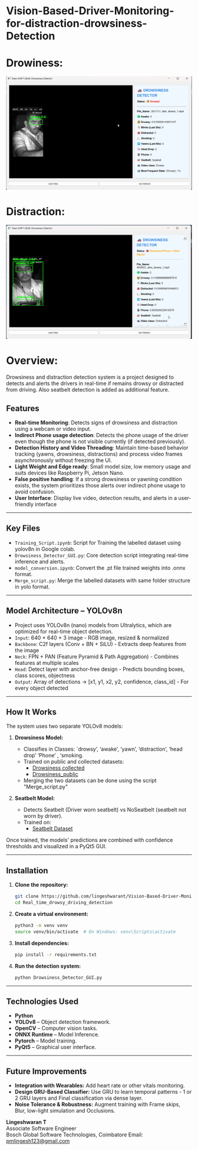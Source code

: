 # Vision-Based-Driver-Monitoring-for-distraction-drowsiness-Detection

# Drowiness:
![image](https://github.com/lingeshwarant/Vision-Based-Driver-Monitoring-for-distraction-drowsiness-Detection/blob/main/Output_images/drowsy.png)

# Distraction:
![image](https://github.com/lingeshwarant/Vision-Based-Driver-Monitoring-for-distraction-drowsiness-Detection/blob/main/Output_images/distracted.png)

# Overview:
Drowsiness and distraction detection system is a project designed to detects and alerts the drivers in real-time if remains drowsy or distracted from driving. Also seatbelt detection is added as additional feature.

## Features

- **Real-time Monitoring**: Detects signs of drowsiness and distraction using a webcam or video input.
- **Indirect Phone usage detection**: Detects the phone usage of the driver even though the phone is not visible currently (if detected previously).
- **Detection History and Video Threading**: Maintain time-based behavior tracking (yawns, drowsiness, distractions) and process video frames asynchronously without freezing the UI.
- **Light Weight and Edge ready**: Small model size, low memory usage and suits devices like Raspberry Pi, Jetson Nano.
- **False positive handling**: If a strong drowsiness or yawning condition exists, the system prioritizes those alerts over indirect phone usage to avoid confusion.
- **User Interface**: Display live video, detection results, and alerts in a user-friendly interface

---


## Key Files

- `Training_Script.ipynb`: Script for Training the labelled dataset using yolov8n in Google colab.
- `Drowsiness_Detector_GUI.py`: Core detection script integrating real-time inference and alerts.
- `model_conversion.ipynb`: Convert the .pt file trained weights into .onnx format.
- `Merge_script.py`: Merge the labelled datasets with same folder structure in yolo format.

---

## Model Architecture – YOLOv8n
- Project uses YOLOv8n (nano) models from Ultralytics, which are optimized for real-time object detection.
- `Input`: 640 × 640 × 3 image - RGB image, resized & normalized
- `Backbone`: C2f layers (Conv + BN + SiLU) - Extracts deep features from the image
- `Neck`: FPN + PAN (Feature Pyramid & Path Aggregation) - Combines features at multiple scales
- `Head`: Detect layer with anchor-free design - Predicts bounding boxes, class scores, objectness
- `Output`: Array of detections → [x1, y1, x2, y2, confidence, class_id] - For every object detected

---


## How It Works

The system uses two separate YOLOv8 models:

1. **Drowsiness Model:**
   - Classifies in Classes: `drowsy’, ‘awake’, ‘yawn’, ‘distraction’, ‘head drop’ ‘Phone’ , ‘smoking.
   - Trained on public and collected datasets:
     - [Drowsiness collected](https://universe.roboflow.com/addicons/drowsiness-sgvf2-fd3v9/dataset/2)
     - [Drowsiness_public](https://universe.roboflow.com/saujanya-shankar/drowsiness-sgvf2)
   - Merging the two datasets can be done using the script "Merge_script.py"

2. **Seatbelt Model:**
   - Detects Seatbelt (Driver worn seatbelt) vs NoSeatbelt (seatbelt not worn by driver).
   - Trained on:
     - [Seatbelt Dataset](https://universe.roboflow.com/object-detection-0t04j/seatbelt-j3w5q)

Once trained, the models' predictions are combined with confidence thresholds and visualized in a PyQt5 GUI.

---

## Installation

1. **Clone the repository:**
    ```bash
    git clone https://github.com/lingeshwarant/Vision-Based-Driver-Monitoring-for-distraction-drowsiness-Detection.git
    cd Real_time_drowsy_driving_detection
    ```

2. **Create a virtual environment:**
    ```bash
    python3 -m venv venv
    source venv/bin/activate  # On Windows: venv\Scripts\activate
    ```

3. **Install dependencies:**
    ```bash
    pip install -r requirements.txt
    ```

4. **Run the detection system:**
    ```bash
    python Drowsiness_Detector_GUI.py
    ```

---


## Technologies Used

- **Python**
- **YOLOv8** – Object detection framework.
- **OpenCV** – Computer vision tasks.
- **ONNX Runtime** – Model Inference.
- **Pytorch** – Model training.
- **PyQt5** – Graphical user interface.

---


## Future Improvements

- **Integration with Wearables:** Add heart rate or other vitals monitoring.
- **Design GRU-Based Classifier:** Use GRU to learn temporal patterns - 1 or 2 GRU layers and Final classification via dense layer.
- **Noise Tolerance & Robustness:** Augment training with Frame skips, Blur, low-light simulation and Occlusions.




**Lingeshwaran T**  
Associate Software Engineer  
Bosch Global Software Technologies, Coimbatore 
Email: pmlingesh123@gmail.com 
